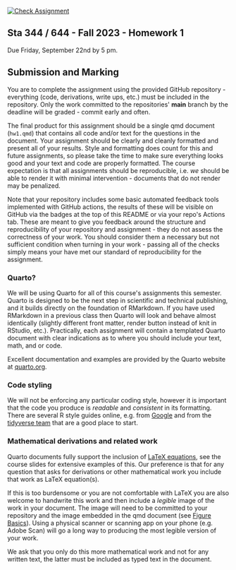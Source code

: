 [![Check Assignment](https://github.com/sta344-644-fa23/hw01_willtirone/workflows/Check%20Assignment/badge.svg)](https://github.com/sta344-644-fa23/hw01_willtirone/actions?query=workflow:%22Check%20Assignment%22)


Sta 344 / 644 - Fall 2023 - Homework 1
----------

Due Friday, September 22nd by 5 pm.

## Submission and Marking

You are to complete the assignment using the provided GitHub repository - everything (code, derivations, write ups, etc.) must be included in the repository. Only the work committed to the repositories' **main** branch by the deadline will be graded - commit early and often.

The final product for this assignment should be a single qmd document (`hw1.qmd`) that contains all code and/or text for the questions in the document. Your assignment should be clearly and cleanly formatted and present all of your results. Style and formatting does count for this and future assignments, so please take the time to make sure everything looks good and your text and code are properly formatted. The course expectation is that all assignments should be reproducible, i.e. *we* should be able to render it with minimal intervention - documents that do not render may be penalized.

Note that your repository includes some basic automated feedback tools implemented with GitHub actions, the results of these will be visible on GitHub via the badges at the top of this README or via your repo's Actions tab. These are meant to give you feedback around the structure and reproducibility of your repository and assignment - they do not assess the correctness of your work. You should consider them a necessary but not sufficient condition when turning in your work - passing all of the checks simply means your have met our standard of reproducibility for the assignment.


### Quarto?

We will be using Quarto for all of this course's assignments this semester. Quarto is designed to be the next step in scientific and technical publishing, and it builds directly on the foundation of RMarkdown. If you have used RMarkdown in a previous class then Quarto will look and behave almost identically (slightly different front matter, render button instead of knit in RStudio, etc.). Practically, each assignment will contain a templated Quarto document with clear indications as to where you should include your text, math, and or code. 

Excellent documentation and examples are provided by the Quarto website at [quarto.org](https://quarto.org/).

### Code styling

We will not be enforcing any particular coding style, however it is important that the code you produce is *readable* and *consistent* in its formatting. There are several R style guides online, e.g. from [Google](https://google.github.io/styleguide/Rguide.xml) and from the [tidyverse team](https://style.tidyverse.org/) that are a good place to start.

### Mathematical derivations and related work

Quarto documents fully support the inclusion of [LaTeX equations](https://quarto.org/docs/authoring/markdown-basics.html#equations), see the course slides for extensive examples of this. Our preference is that for any question that asks for derivations or other mathematical work you include that work as LaTeX equation(s).

If this is too burdensome or you are not comfortable with LaTeX you are also welcome to handwrite this work and then include a *legible* image of the work in your document. The image will need to be committed to your repository and the image embedded in the qmd document (see [Figure Basics](https://quarto.org/docs/authoring/figures.html#figure-basics)). Using a physical scanner or scanning app on your phone (e.g. Adobe Scan) will go a long way to producing the most legible version of your work.

We ask that you only do this more mathematical work and not for any written text, the latter must be included as typed text in the document.








